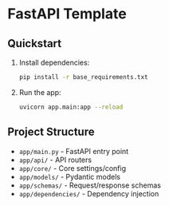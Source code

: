 # FastAPI Template

## Quickstart

1. Install dependencies:
   ```bash
   pip install -r base_requirements.txt
   ```
2. Run the app:
   ```bash
   uvicorn app.main:app --reload
   ```

## Project Structure

- `app/main.py` - FastAPI entry point
- `app/api/` - API routers
- `app/core/` - Core settings/config
- `app/models/` - Pydantic models
- `app/schemas/` - Request/response schemas
- `app/dependencies/` - Dependency injection
